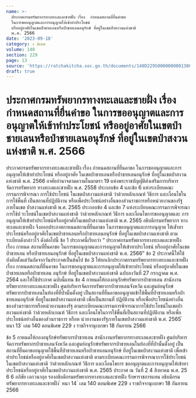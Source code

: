 ```yaml
---
name: >-
  ประกาศกรมทรัพยากรทางทะเลและชายฝั่ง เรื่อง  กำหนดสถานที่ยื่นคำขอ
  ในการขออนุญาตและการอนุญาตให้เข้าทำประโยชน์
  หรืออยู่อาศัยในเขตป่าชายเลนหรือป่าชายเลนอนุรักษ์ ที่อยู่ในเขตป่าสงวนแห่งชาติ
  พ.ศ. 2566
date: '2023-09-18'
category: ง พิเศษ
volume: 140
section: 229
page: 13
source: 'https://ratchakitcha.soc.go.th/documents/140D229S0000000001300.pdf'
draft: true
---
```


# ประกาศกรมทรัพยากรทางทะเลและชายฝั่ง เรื่อง  กำหนดสถานที่ยื่นคำขอ ในการขออนุญาตและการอนุญาตให้เข้าทำประโยชน์ หรืออยู่อาศัยในเขตป่าชายเลนหรือป่าชายเลนอนุรักษ์ ที่อยู่ในเขตป่าสงวนแห่งชาติ พ.ศ. 2566

ประกาศกรมทรัพยากรทางทะเลและชายฝั่ง เรื่อง กำหนดสถานที่ยื่นคาขอ ในการขออนุญาตและการอนุญาตให้เข้าทำประโยชน์ หรืออยู่อาศัย ในเขตป่าชายเลนหรือป่าชายเลนอนุรักษ์ ที่อยู่ในเขตป่าสงวนแห่งชาติ พ.ศ. 2566 อาศัยอำนาจตามความในมาตรา 19 แห่งพระราชบัญญัติส่งเสริมการบริหารจัดการทรัพยากร ทางทะเลและชายฝั่ง พ.ศ. 2558 ประกอบข้อ 4 และข้อ 6 แห่งระเบียบคณะกรรมการพิจารณา การใช้ประโยชน์ ในเขตป่าสงวนแห่งชาติ ว่าด้วยหลักเกณฑ์ วิธีการ และเงื่อนไขในการใช้พื้นที่ เป็นสถานที่ปฏิบัติงาน หรือเพื่อประโยชน์อย่างอื่นของส่วนราชการหรือหน่วยงานของรัฐภายในเขต ป่าสงวนแห่งชาติ พ.ศ. 2565 ประกอบข้อ 4 และข้อ 7 แห่งระเบียบคณะกรรมการพิจารณา การใช้ป ระโยชน์ในเขตป่าสงวนแห่งชาติ ว่าด้วยหลักเกณฑ์ วิธีการ และเงื่อนไขการขออนุญาตและ การอนุญาตให้เข้าทำประโยชน์หรืออยู่อาศัยในเขตป่าสงวนแห่งชาติ พ.ศ. 2565 อธิบดีกรมทรัพยากร ทางทะเลและชายฝั่ง จึงออกประกาศกาหนดสถานที่ยื่นคาขอ ในการขออนุญาตและการอนุญาต ให้เข้ำทาประโยชน์หรืออยู่อาศัยในเขตป่าชายเลนหรือป่าชายเลนอนุรักษ์ ที่อยู่ในเขตป่าสงวนแห่งชาติ ตามระเบียบดังกล่าวไว้ ดังต่อไปนี้ ข้อ 1 ประกาศนี้เรียกว่า “ ประกาศกรมทรัพยากรทางทะเลและชายฝั่ง เรื่อง กาหนด สถานที่ยื่นคาขอ ในการขออนุญาตและการอนุญาตให้เข้าทาประโยชน์ หรืออยู่อาศัยในเขตป่าชายเลน หรือป่าชายเลนอนุรักษ์ ที่อยู่ในเขตป่าสงวนแห่งชาติ พ.ศ. 2566” ข้อ 2 ประกาศนี้ให้ใช้บังคับตั้งแต่วันถัดจากวันประกาศเป็นต้นไป ข้อ 3 ให้ยกเลิกประกาศกรมทรัพยากรทางทะเลและชายฝั่ง เรื่อง กาหนดสถานที่ยื่นคาขอ ในการขออนุญาตและการอนุญาตให้เข้าทาประโยชน์ หรืออยู่อาศัยในเขตป่าชายเลนหรือป่าชายเลน อนุรักษ์ ที่อยู่ในเขตป่าสงวนแห่งชาติ ฉบับลงวันที่ 27 กรกฎาคม พ.ศ. 2564 และให้ใช้ประกาศ ฉบับนี้แทน ข้อ 4 กาหนดให้กองอนุรักษ์ทรัพยากรป่าชายเลน สานักงานทรัพยากรทางทะเลและชายฝั่ง ศูนย์บริหารจัดการทรัพยากรป่าชายเลนจังหวัด และศูนย์อนุรักษ์ทรัพยากรป่าชายเลนในท้องที่ที่ป่านั้นตั้งอยู่ เป็นสถานที่ยื่นคาขออนุญาตเข้าใช้พื้นที่ป่าชายเลนหรือป่าชายเลนอนุรักษ์ ที่อยู่ในเขตป่าสงวนแห่งชาติ เพื่อเป็นสถานที่ ปฏิบัติงาน หรือเพื่อประโยชน์อย่างอื่นของส่วนราชการหรือหน่วยงานของรัฐ ตามระเบียบคณะกรรมการพิจารณาการใช้ประโยชน์ในเขตป่าสงวนแห่งชาติ ว่าด้วยหลักเกณฑ์ วิธีการ และเงื่อนไขในการใช้พื้นที่เป็นสถานที่ปฏิบัติงาน หรือเพื่อประโยชน์อย่างอื่นของส่วนราชการ หรือห น่วยงานของรัฐภายในเขตป่าสงวนแห่งชาติ พ.ศ. 2565 ้ หนา 13 ่ เลม 140 ตอนพิเศษ 229 ง ราชกิจจานุเบกษา 18 กันยายน 2566

ข้อ 5 กาหนดให้กองอนุรักษ์ทรัพยากรป่าชายเลน สานักงานทรัพยากรทางทะเลและชายฝั่ง ศูนย์บริหารจัดการทรัพยากรป่าชายเลนจังหวัด และศูนย์อนุรักษ์ทรัพยากรป่าชายเลนในท้องที่ที่ป่านั้นตั้งอยู่ เป็นสถานที่ยื่นคาขออนุญาตใช้พื้นที่ป่าชายเลนหรือป่าชายเลนอนุรักษ์ ที่อยู่ในเขตป่าสงวนแห่งชาติ เพื่อเข้าทำประโยชน์หรืออยู่อาศัยในเขตป่าสงวนแห่งชาติ ตามระเบียบคณะกรรมการพิจารณาการใช้ประโยชน์ ในเขตป่าสงวนแห่งชาติ ว่าด้วยหลักเกณฑ์ วิธีการ และเงื่อนไขการ ขออนุญาตและการอนุญาตให้เข้าทา ประโยชน์หรืออยู่อาศัยในเขตป่าสงวนแห่งชาติ พ.ศ. 2565 ประกาศ ณ วันที่ 2 4 สิงหาคม พ.ศ. 25 6 6 อภิชัย เอกวนากุล รองอธิบดีกรมทรัพยากรทางทะเลและชายฝั่ง รักษาราชการแทน อธิบดีกรมทรัพยากรทางทะเลและชายฝั่ง ้ หนา 14 ่ เลม 140 ตอนพิเศษ 229 ง ราชกิจจานุเบกษา 18 กันยายน 2566
